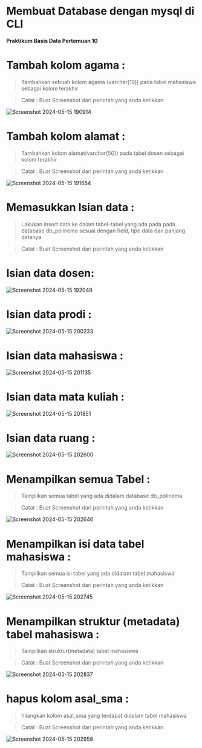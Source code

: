 # Membuat Database dengan mysql di CLI
**Praktikum Basis Data Pertemuan 10**

# Tambah kolom agama :
> Tambahkan sebuah kolom agama (varchar(10)) pada tabel mahasiswa sebagai kolom terakhir

> Catat : Buat Screenshot dari perintah yang anda ketikkan

![Screenshot 2024-05-15 190914](https://github.com/elsa177/Learn-MyPHP-Admin/assets/160198836/ed2c9063-c306-4227-a9b7-4c10124d5571)

# Tambah kolom alamat :

> Tambahkan kolom alamat(varchar(50)) pada tabel dosen sebagai kolom terakhir

>Catat : Buat Screenshot dari perintah yang anda ketikkan


![Screenshot 2024-05-15 191654](https://github.com/elsa177/Learn-MyPHP-Admin/assets/160198836/8ba99df4-90cc-4b0b-bcec-f10a7b4a3cbd)

# Memasukkan Isian data :

> Lakukan insert data ke dalam tabel-tabel yang ada pada pada database db_polinema sesuai
dengan field, tipe data dan panjang datanya

>Catat : Buat Screenshot dari perintah yang anda ketikkan

# Isian data dosen:

![Screenshot 2024-05-15 192049](https://github.com/elsa177/Learn-MyPHP-Admin/assets/160198836/0d52b5e8-c59d-45a1-a19e-1638ffa7f5df)


# Isian data prodi :

![Screenshot 2024-05-15 200233](https://github.com/elsa177/Learn-MyPHP-Admin/assets/160198836/3a66e3cd-1c92-4541-aee5-2b5ac3d18d77)


# Isian data mahasiswa :

![Screenshot 2024-05-15 201135](https://github.com/elsa177/Learn-MyPHP-Admin/assets/160198836/cf5148f1-0abd-44db-ab2d-235fe6948885)


# Isian data mata kuliah :

![Screenshot 2024-05-15 201851](https://github.com/elsa177/Learn-MyPHP-Admin/assets/160198836/a362373f-05aa-47b6-af14-2ab5d29287d9)

# Isian data ruang :
![Screenshot 2024-05-15 202600](https://github.com/elsa177/Learn-MyPHP-Admin/assets/160198836/0a85003a-c955-4541-81f9-6e6946774521)


# Menampilkan semua Tabel :

> Tampilkan semua tabel yang ada didalam database db_polinema

>Catat : Buat Screenshot dari perintah yang anda ketikkan

![Screenshot 2024-05-15 202646](https://github.com/elsa177/Learn-MyPHP-Admin/assets/160198836/f33b6c51-a3e9-4c3e-b4ce-e6ff25e23dd8)



# Menampilkan isi data tabel mahasiswa :

> Tampilkan semua isi tabel yang ada didalam tabel mahasiswa

>Catat : Buat Screenshot dari perintah yang anda ketikkan


![Screenshot 2024-05-15 202745](https://github.com/elsa177/Learn-MyPHP-Admin/assets/160198836/e71fd819-6300-4f34-94b1-eed497c6a18b)


# Menampilkan struktur (metadata) tabel mahasiswa :

>Tampilkan struktur(metadata) tabel mahasiswa

>Catat : Buat Screenshot dari perintah yang anda ketikkan

![Screenshot 2024-05-15 202837](https://github.com/elsa177/Learn-MyPHP-Admin/assets/160198836/d920ec7b-74a7-4664-a805-be7087cde4b1)


#  hapus kolom asal_sma :

> hilangkan kolom asal_sma yang terdapat didalam tabel mahasiswa

>Catat : Buat Screenshot dari perintah yang anda ketikkan


![Screenshot 2024-05-15 202958](https://github.com/elsa177/Learn-MyPHP-Admin/assets/160198836/4bc2823e-e271-454a-a919-2b7a53c18bf5)




